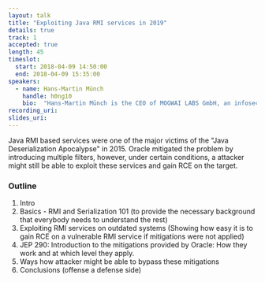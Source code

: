 ```yaml
---
layout: talk
title: "Exploiting Java RMI services in 2019"
details: true
track: 1
accepted: true
length: 45
timeslot:
  start: 2018-04-09 14:50:00
  end: 2018-04-09 15:35:00
speakers:
  - name: Hans-Martin Münch
    handle: h0ng10
    bio:  "Hans-Martin Münch is the CEO of MOGWAI LABS GmbH, an infosec boutique with a strong emphasis on offensive security, based in Neu-Ulm. He also teaches the elective course “penetration testing” at the university of applied sciences Ulm."
recording_uri: 
slides_uri: 
---
```


Java RMI based services were one of the major victims of the "Java Deserialization Apocalypse" in 2015.
Oracle mitigated the problem by introducing multiple filters, however, under certain conditions, a attacker might still be able to exploit these services and gain RCE on the target.

### Outline
1. Intro
2. Basics - RMI and Serialization 101 (to provide the necessary background that everybody needs to understand the rest)
3. Exploiting RMI services on outdated systems (Showing how easy it is to gain RCE on a vulnerable RMI service if mitigations were not applied)
4. JEP 290: Introduction to the mitigations provided by Oracle: How they work and at which level they apply.
5. Ways how attacker might be able to bypass these mitigations 
6. Conclusions (offense a defense side)

